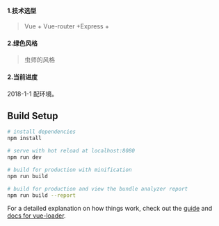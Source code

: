 #### 1.技术选型
> Vue + Vue-router +Express + 
#### 2.绿色风格
> 虫师的风格
#### 2.当前进度
2018-1-1 配环境。











## Build Setup

``` bash
# install dependencies
npm install

# serve with hot reload at localhost:8080
npm run dev

# build for production with minification
npm run build

# build for production and view the bundle analyzer report
npm run build --report
```

For a detailed explanation on how things work, check out the [guide](http://vuejs-templates.github.io/webpack/) and [docs for vue-loader](http://vuejs.github.io/vue-loader).

